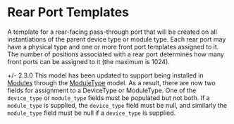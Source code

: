 # Rear Port Templates

A template for a rear-facing pass-through port that will be created on all instantiations of the parent device type or module type. Each rear port may have a physical type and one or more front port templates assigned to it. The number of positions associated with a rear port determines how many front ports can be assigned to it (the maximum is 1024).


+/- 2.3.0
    This model has been updated to support being installed in [Modules](module.md) through the [ModuleType](moduletype.md) model. As a result, there are now two fields for assignment to a DeviceType or ModuleType. One of the `device_type` or `module_type` fields must be populated but not both. If a `module_type` is supplied, the `device_type` field must be null, and similarly the `module_type` field must be null if a `device_type` is supplied.
